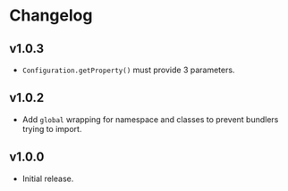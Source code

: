 # Changelog
## v1.0.3
- `Configuration.getProperty()` must provide 3 parameters.

## v1.0.2
- Add `global` wrapping for namespace and classes to prevent bundlers trying to import.

## v1.0.0
- Initial release.
